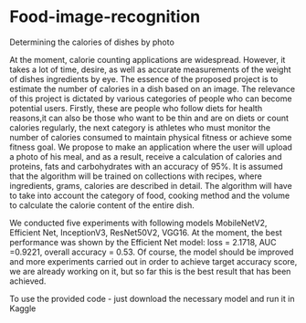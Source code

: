 # Food-image-recognition
Determining the calories of dishes by photo

At the moment, calorie counting applications are widespread. However, it takes a lot of time, desire, as well as accurate measurements of the weight of dishes ingredients by eye. The essence of the proposed project is to estimate the number of calories in a dish based on an image. The relevance of this project is dictated by various categories of people who can become potential users. Firstly, these are people who follow diets for health reasons,it can also be those who want to be thin and are on diets or count calories regularly, the next category is athletes who must monitor the number of calories consumed to maintain physical fitness or achieve some fitness goal.
We propose to make an application where the user will upload a photo of his meal, and as a result, receive a calculation of calories and proteins, fats and carbohydrates with an accuracy of 95%. It is assumed that the algorithm will be trained on collections with recipes, where ingredients, grams, calories are described in detail. The algorithm will have to take into account the category of food, cooking method and the volume to calculate the calorie content of the entire dish.

We conducted five experiments with following models MobileNetV2, Efficient Net, InceptionV3, ResNet50V2, VGG16. At the moment, the best performance was shown by the Efficient Net model: loss = 2.1718, AUC =0.9221, overall accuracy = 0.53. Of course, the model should be improved and more experiments carried out in order to achieve target accuracy score, we are already working on it, but so far this is the best result that has been achieved.

To use the provided code - just download the necessary model and run it in Kaggle
